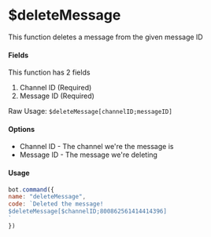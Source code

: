 # $deleteMessage

This function deletes a message from the given message ID

#### Fields

This function has 2 fields

1. Channel ID \(Required\)
2. Message ID \(Required\)

Raw Usage: `$deleteMessage[channelID;messageID]`

#### Options

* Channel ID - The channel we're the message is
* Message ID - The message we're deleting

#### Usage

```javascript
bot.command({
name: "deleteMessage",
code: `Deleted the message!
$deleteMessage[$channelID;800862561414414396]
`
})
```

